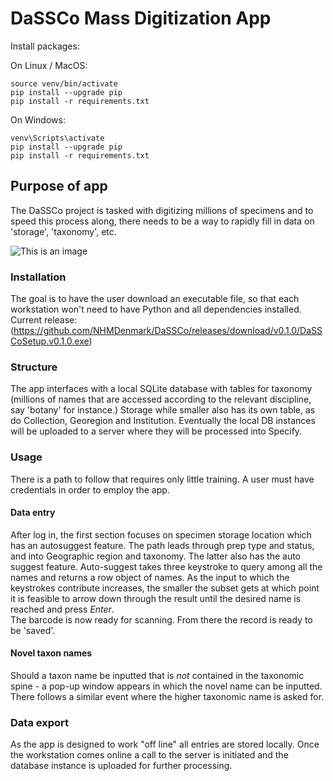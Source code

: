 # DaSSCo Mass Digitization App 


Install packages:

On Linux / MacOS:
```shell
source venv/bin/activate
pip install --upgrade pip
pip install -r requirements.txt
```

On Windows:
```shell
venv\Scripts\activate
pip install --upgrade pip
pip install -r requirements.txt
```

## Purpose of app
The DaSSCo project is tasked with digitizing millions of specimens and to speed this process along, there needs to be a way to rapidly fill in data on 'storage', 'taxonomy', etc.  

![This is an image](https://github.com/NHMDenmark/DaSSCo/blob/main/docs/MADD_screencap.png)  

### Installation
The goal is to have the user download an executable file, so that each workstation won't need to have Python and all dependencies installed.  
Current release:  
(https://github.com/NHMDenmark/DaSSCo/releases/download/v0.1.0/DaSSCoSetup.v0.1.0.exe)

### Structure
The app interfaces with a local SQLite database with tables for taxonomy (millions of names that are accessed according to the relevant discipline, say 'botany' for instance.) 
Storage while smaller also has its own table, as do Collection, Georegion and Institution.
Eventually the local DB instances will be uploaded to a server where they will be processed into Specify.  

### Usage
There is a path to follow that requires only little training. A user must have credentials in order to employ the app.  
#### Data entry  
After log in, the first section focuses on specimen storage location which has an autosuggest feature. The path leads through prep type and status, and into Geographic region and taxonomy. The latter also has the auto suggest feature. Auto-suggest takes three keystroke to query among all the names and returns a row object of names. As the input to which the keystrokes contribute increases, the smaller the subset gets at which point it is feasible to arrow down through the result until the desired name is reached and press _Enter_.  
The barcode is now ready for scanning. From there the record is ready to be 'saved'.  
#### Novel taxon names
Should a taxon name be inputted that is *not* contained in the taxonomic spine - a pop-up window appears in which the novel name can be inputted. There follows a similar event where the higher taxonomic name is asked for.  

### Data export  
As the app is designed to work "off line" all entries are stored locally. Once the workstation comes online a call to the server is initiated and the database instance is uploaded for further processing.

